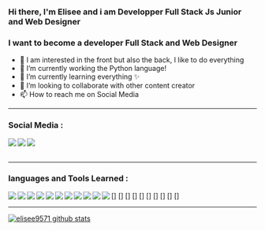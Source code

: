 ### Hi there, I'm Elisee and i am Developper Full Stack Js Junior and Web Designer

### I want to become a developer Full Stack and Web Designer
- 👀 I am interested in the front but also the back, I like to do everything
- 🌱 I’m currently working the Python language!
- 📘 I’m currently learning everything ✨
- 💞️ I’m looking to collaborate with other content creator
- 📫 How to reach me on Social Media

---

### Social Media :
[<img align="left" src="https://img.icons8.com/fluent/25/000000/instagram-new.png"/>][instagram]
[<img align="left" src="https://img.icons8.com/fluent/25/000000/linkedin.png"/>][linkedin]
[<img align="left" src="https://img.icons8.com/color/25/000000/git.png"/>][github]

<br/>
<br/>

---

### languages and Tools Learned :
[<img align="left" src="https://img.icons8.com/fluent/25/000000/visual-studio-code-2019.png"/>]
[<img align="left" src="https://img.icons8.com/color/25/000000/html-5.png"/>]
[<img align="left" src="https://img.icons8.com/color/25/000000/css3.png"/>]
[<img align="left" src="https://img.icons8.com/color/25/000000/javascript.png"/>]
[<img align="left" src="https://img.icons8.com/color/25/000000/python.png"/>]
[<img align="left" src="https://img.icons8.com/color/25/000000/vue-js.png"/>]
[<img align="left" src="https://img.icons8.com/color/25/000000/nodejs.png"/>]
[<img align="left" src="https://img.icons8.com/color/25/000000/mysql-logo.png"/>]
[<img align="left" src="https://img.icons8.com/color/25/000000/wordpress.png"/>]
[<img align="left" src="https://img.icons8.com/color/25/000000/adobe-photoshop.png"/>]
[<img align="left" src="https://img.icons8.com/color/25/000000/git.png"/>][github]

---

[![elisee9571 github stats](https://github-readme-stats.vercel.app/api?username=elisee9571)](https://github.com/elisee9571/github-readme-stats)


<!-- réseaux -->
[instagram]: https://www.instagram.com/elisee.4/
[linkedin]: https://www.linkedin.com/in/elisee-desmarest-410962209/
[github]: https://github.com/elisee9571

<!-- langages -->
